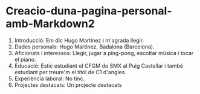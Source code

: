 # Creacio-duna-pagina-personal-amb-Markdown2
1. Introducció: Em dic Hugo Martinez i m'agrada llegir.
2. Dades personals: Hugo Martinez, Badalona (Barcelona).
3. Aficionats i interessos: Llegir, jugar a ping-pong, escoltar música i tocar el piano.
4. Educació: Estic estudiant el CFGM de SMX al Puig Castellar i també estudiant per treure'm el títol de C1 d'angles.
5. Experiència laboral: No tinc.
6. Projectes destacats: Un projecte destacats 

